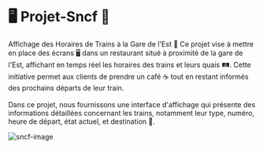 # 🖥️ Projet-Sncf 🚅
Affichage des Horaires de Trains à la Gare de l'Est  🚅
Ce projet vise à mettre en place des écrans 🖥️ dans un restaurant situé à proximité de la gare de l'Est, affichant en temps réel les horaires des trains et leurs quais 🛤️. Cette initiative permet aux clients de prendre un café ☕ tout en restant informés des prochains départs de leur train. <br> <br>
Dans ce projet, nous fournissons une interface d'affichage qui présente des informations détaillées concernant les trains, notamment leur type, numéro, heure de départ, état actuel, et destination 🚄.

![sncf-image](https://github.com/Kvn9/Projet-Sncf/assets/102222982/534ff995-dbc9-4720-9a7b-faf4ab3badfa)
